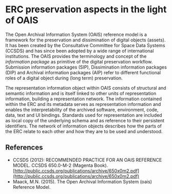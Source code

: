 # ERC preservation aspects in the light of OAIS

The Open Archival Information System (OAIS) reference model is a framework for the preservation and dissimination of digital objects (assets). It has been created by the Consultative Committee for Space Data Systems (CCSDS) and  has since been adopted by a wide range of international institutions. The OAIS provides the terminology and concept of the _information package_ as primitive of the digital preservation workflow. Submission information packages (SIP), Dissimination information packages (DIP) and Archival information packages (AIP) refer to different functional roles of a digital object during (long term) preservation.

The representation information object within OAIS consists of structural and semantic information and is itself linked to other units of representation information, building a representation network. The information contained within the ERC and its metadata serves as representation information and enables the interpretability of the archived software, environment, code, data, text and UI bindings. Standards used for representation are included as local copy of the underlying schema and as reference to their persistent identifiers. The network of information objects describes how the parts of the ERC relate to each other and how they are to be used and understood.


## References

- CCSDS (2012): RECOMMENDED PRACTICE FOR AN OAIS REFERENCE MODEL. CCSDS 650.0-M-2 (Magenta Book). [http://public.ccsds.org/publications/archive/650x0m2.pdf](http://public.ccsds.org/publications/archive/650x0m2.pdf)
- Maack, M.N. (2015). The Open Archival Information System (oais) Reference Model.
